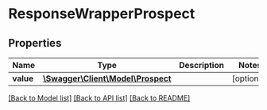 # ResponseWrapperProspect

## Properties
Name | Type | Description | Notes
------------ | ------------- | ------------- | -------------
**value** | [**\Swagger\Client\Model\Prospect**](Prospect.md) |  | [optional] 

[[Back to Model list]](../../README.md#documentation-for-models) [[Back to API list]](../../README.md#documentation-for-api-endpoints) [[Back to README]](../../README.md)

